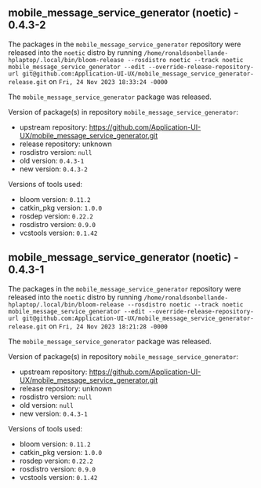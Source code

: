 ## mobile_message_service_generator (noetic) - 0.4.3-2

The packages in the `mobile_message_service_generator` repository were released into the `noetic` distro by running `/home/ronaldsonbellande-hplaptop/.local/bin/bloom-release --rosdistro noetic --track noetic mobile_message_service_generator --edit --override-release-repository-url git@github.com:Application-UI-UX/mobile_message_service_generator-release.git` on `Fri, 24 Nov 2023 18:33:24 -0000`

The `mobile_message_service_generator` package was released.

Version of package(s) in repository `mobile_message_service_generator`:

- upstream repository: https://github.com/Application-UI-UX/mobile_message_service_generator.git
- release repository: unknown
- rosdistro version: `null`
- old version: `0.4.3-1`
- new version: `0.4.3-2`

Versions of tools used:

- bloom version: `0.11.2`
- catkin_pkg version: `1.0.0`
- rosdep version: `0.22.2`
- rosdistro version: `0.9.0`
- vcstools version: `0.1.42`


## mobile_message_service_generator (noetic) - 0.4.3-1

The packages in the `mobile_message_service_generator` repository were released into the `noetic` distro by running `/home/ronaldsonbellande-hplaptop/.local/bin/bloom-release --rosdistro noetic --track noetic mobile_message_service_generator --edit --override-release-repository-url git@github.com:Application-UI-UX/mobile_message_service_generator-release.git` on `Fri, 24 Nov 2023 18:21:28 -0000`

The `mobile_message_service_generator` package was released.

Version of package(s) in repository `mobile_message_service_generator`:

- upstream repository: https://github.com/Application-UI-UX/mobile_message_service_generator.git
- release repository: unknown
- rosdistro version: `null`
- old version: `null`
- new version: `0.4.3-1`

Versions of tools used:

- bloom version: `0.11.2`
- catkin_pkg version: `1.0.0`
- rosdep version: `0.22.2`
- rosdistro version: `0.9.0`
- vcstools version: `0.1.42`


